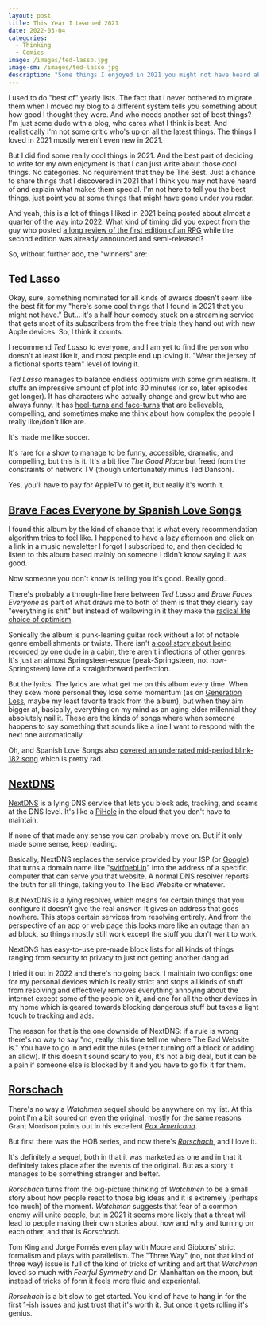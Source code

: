 ```yaml
---
layout: post
title: This Year I Learned 2021
date: 2022-03-04
categories:
  - Thinking
  - Comics
image: /images/ted-lasso.jpg
image-sm: /images/ted-lasso.jpg
description: "Some things I enjoyed in 2021 you might not have heard about…"
---
```


I used to do "best of" yearly lists. The fact that I never bothered to migrate them when I moved my blog to a different system tells you something about how good I thought they were. And who needs another set of best things? I'm just some dude with a blog, who cares what I think is best. And realistically I'm not some critic who's up on all the latest things. The things I loved in 2021 mostly weren't even new in 2021.

But I did find some really cool things in 2021. And the best part of deciding to write for my own enjoyment is that I can just write about those cool things. No categories. No requirement that they be The Best. Just a chance to share things that I discovered in 2021 that I think you may not have heard of and explain what makes them special. I'm not here to tell you the best things, just point you at some things that might have gone under you radar.

And yeah, this is a lot of things I liked in 2021 being posted about almost a quarter of the way into 2022. What kind of timing did you expect from the guy who posted [a long review of the first edition of an RPG](https://svirfnebl.in/2021/07/12/the-one-ring/) while the second edition was already announced and semi-released?

So, without further ado, the "winners" are:

## Ted Lasso

Okay, sure, something nominated for all kinds of awards doesn't seem like the best fit for my "here's some cool things that I found in 2021 that you might not have." But… it's a half hour comedy stuck on a streaming service that gets most of its subscribers from the free trials they hand out with new Apple devices. So, I think it counts.

I recommend *Ted Lasso* to everyone, and I am yet to find the person who doesn't at least like it, and most people end up loving it. "Wear the jersey of a fictional sports team" level of loving it.

*Ted Lasso* manages to balance endless optimism with some grim realism. It stuffs an impressive amount of plot into 30 minutes (or so, later episodes get longer). It has characters who actually change and grow but who are always funny. It has [heel-turns and face-turns](https://tvtropes.org/pmwiki/pmwiki.php/Main/FaceHeelTurn) that are believable, compelling, and sometimes make me think about how complex the people I really like/don't like are.

It's made me like soccer.

It's rare for a show to manage to be funny, accessible, dramatic, and compelling, but this is it. It's a bit like _The Good Place_ but freed from the constraints of network TV (though unfortunately minus Ted Danson).

Yes, you'll have to pay for AppleTV to get it, but really it's worth it.

## [Brave Faces Everyone by Spanish Love Songs](https://spanishlovesongs.bandcamp.com/album/brave-faces-everyone)

I found this album by the kind of chance that is what every recommendation algorithm tries to feel like. I happened to have a lazy afternoon and click on a link in a music newsletter I forgot I subscribed to, and then decided to listen to this album based mainly on someone I didn't know saying it was good.

Now someone you don't know is telling you it's good. Really good.

There's probably a through-line here between *Ted Lasso* and *Brave Faces Everyone* as part of what draws me to both of them is that they clearly say "everything is shit" but instead of wallowing in it they make the [radical life choice of optimism](https://spanishlovesongs.bandcamp.com/track/optimism-as-a-radical-life-choice).

Sonically the album is punk-leaning guitar rock without a lot of notable genre embellishments or twists. There isn't [a cool story about being recorded by one dude in a cabin](https://en.wikipedia.org/wiki/For_Emma,_Forever_Ago), there aren't inflections of other genres. It's just an almost Springsteen-esque (peak-Springsteen, not now-Springsteen) love of a straightforward perfection.

But the lyrics. The lyrics are what get me on this album every time. When they skew more personal they lose some momentum (as on [Generation Loss](https://spanishlovesongs.bandcamp.com/track/generation-loss), maybe my least favorite track from the album), but when they aim bigger at, basically, everything on my mind as an aging elder millennial they absolutely nail it. These are the kinds of songs where when someone happens to say something that sounds like a line I want to respond with the next one automatically.

Oh, and Spanish Love Songs also [covered an underrated mid-period blink-182 song](https://spanishlovesongs.bandcamp.com/track/i-miss-you-doom-and-gloom) which is pretty rad.

## [NextDNS](https://nextdns.io/)

[NextDNS](https://nextdns.io/) is a lying DNS service that lets you block ads, tracking, and scams at the DNS level. It's like a [PiHole](https://pi-hole.net/) in the cloud that you don't have to maintain.

If none of that made any sense you can probably move on. But if it only made some sense, keep reading.

Basically, NextDNS replaces the service provided by your ISP (or [Google](https://developers.google.com/speed/public-dns)) that turns a domain name like "[svirfnebl.in](https://svirfnebl.in/)" into the address of a specific computer that can serve you that website. A normal DNS resolver reports the truth for all things, taking you to The Bad Website or whatever.

But NextDNS is a lying resolver, which means for certain things that you configure it doesn't give the real answer. It gives an address that goes nowhere. This stops certain services from resolving entirely. And from the perspective of an app or web page this looks more like an outage than an ad block, so things mostly still work except the stuff you don't want to work.

NextDNS has easy-to-use pre-made block lists for all kinds of things ranging from security to privacy to just not getting another dang ad.

I tried it out in 2022 and there's no going back. I maintain two configs: one for my personal devices which is really strict and stops all kinds of stuff from resolving and effectively removes everything annoying about the internet except some of the people on it, and one for all the other devices in my home which is geared towards blocking dangerous stuff but takes a light touch to tracking and ads.

The reason for that is the one downside of NextDNS: if a rule is  wrong there's no way to say "no, really, this time tell me where The Bad Website is." You have to go in and edit the rules (either turning off a block or adding an allow). If this doesn't sound scary to you, it's not a big deal, but it can be a pain if someone else is blocked by it and you have to go fix it for them.

## [Rorschach](https://www.penguinrandomhouse.com/books/678823/rorschach-by-tom-king/)

There's no way a *Watchmen* sequel should be anywhere on my list. At this point I'm a bit soured on even the original, mostly for the same reasons Grant Morrison points out in his excellent [*Pax Americana*](https://en.wikipedia.org/wiki/The_Multiversity#Pax_Americana).

But first there was the HOB series, and now there's [*Rorschach*](https://www.penguinrandomhouse.com/books/678823/rorschach-by-tom-king/), and I love it.

It's definitely a sequel, both in that it was marketed as one and in that it definitely takes place after the events of the original. But as a story it manages to be something stranger and better.

*Rorschach* turns from the big-picture thinking of *Watchmen* to be a small story about how people react to those big ideas and it is extremely (perhaps too much) of the moment. *Watchmen* suggests that fear of a common enemy will unite people, but in 2021 it seems more likely that a threat will lead to people making their own stories about how and why and turning on each other, and that is *Rorschach.*

Tom King and Jorge Fornés even play with Moore and Gibbons' strict formalism and plays with parallelism. The "Three Way" (no, not that kind of three way) issue is full of the kind of tricks of writing and art that *Watchmen* loved so much with _Fearful Symmetry_ and Dr. Manhattan on the moon, but instead of tricks of form it feels more fluid and experiental.

*Rorschach* is a bit slow to get started. You kind of have to hang in for the first 1-ish issues and just trust that it's worth it. But once it gets rolling it's genius.